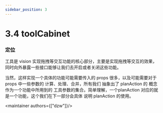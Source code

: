 ```yaml
---
sidebar_position: 3
---
```


# 3.4 toolCabinet

### 定位

  工具是 vision 实现拖拽等交互功能的核心部分，主要是实现拖拽等交互的效果，同时向外暴露一些接口能够让我们去开启或者关闭这些功能。

  当然，这样实现一个具体的功能可能需要传入的 props 很多，以及可能需要对于 props 中一些参数的 计算、处理、合并，所有我们 抽象出了 planAction 的 概念作为一个功能中所用到的 工具参数的集合。简单理解，一个planAction 对应的就是一个功能，这个我们在下一部分会具体 说明 planAction 的使用。

<maintainer authors={["dzw"]}/>



